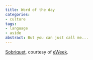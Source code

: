 ```yaml
---
title: Word of the day
categories:
- culture
tags:
- language
- aside
abstract: But you can just call me...
---
```


[Sobriquet][1], courtesy of [eWeek][2].

   [1]: http://dictionary.reference.com/search?q=sobriquet
   [2]: http://www.eweek.com/article2/0,3959,1036574,00.asp

